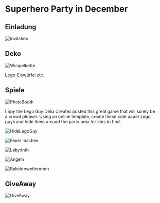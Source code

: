 # Superhero Party in December

## Einladung
![Invitation](https://s-media-cache-ak0.pinimg.com/564x/4e/00/ab/4e00abe7a4ca89cd3128296cc6605bce.jpg)

## Deko
![Wimpelkette](https://s-media-cache-ak0.pinimg.com/564x/62/88/c9/6288c9d74f4f464328c108061fd55fa7.jpg)

[Lego-Eiswürfel etc.](https://www.amazon.com/Building-Bricks-Minifigure-Candy-lovers/dp/B007MJFVJM/ref=pd_bxgy_k_img_y)

## Spiele
![PhotoBooth](https://s-media-cache-ak0.pinimg.com/564x/4f/55/b0/4f55b0effcdb8abe2b92b4580aad0e0a.jpg)

I Spy the Lego Guy
Delia Creates posted this great game that will surely be a crowd pleaser.  Using an online template, create these cute paper Lego guys and hide them around the party area for kids to find.

![HideLegoGuy](http://southshoremamas.com/wp-content/uploads/2014/02/Ispythelegoguy_thumb.jpg)

![Feuer löschen](https://s-media-cache-ak0.pinimg.com/564x/5c/56/66/5c56665b65002ffc5f0163bb3be39023.jpg)

![Labyrinth](https://s-media-cache-ak0.pinimg.com/564x/f7/61/e4/f761e4e42287d92c4562e08ab049525c.jpg)

![Angeln](https://s-media-cache-ak0.pinimg.com/564x/03/2e/8b/032e8bede671933773bab66411bb61f9.jpg)

![Raketenwettrennen](https://s-media-cache-ak0.pinimg.com/564x/ec/ad/81/ecad8136592b85dbbc40ddbb6c28d1ac.jpg)

## GiveAway
![GiveAway](https://s-media-cache-ak0.pinimg.com/564x/d3/29/67/d32967f56a34570bc391d8e0083b62a2.jpg)

